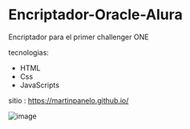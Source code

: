 # Encriptador-Oracle-Alura

Encriptador para el primer challenger ONE 

tecnologias:

+ HTML
+ Css
+ JavaScripts

sitio : https://martinpanelo.github.io/

![image](https://user-images.githubusercontent.com/95503065/183562619-bee93f87-b7e7-4b81-bb3b-3373c89f2ecc.png)
